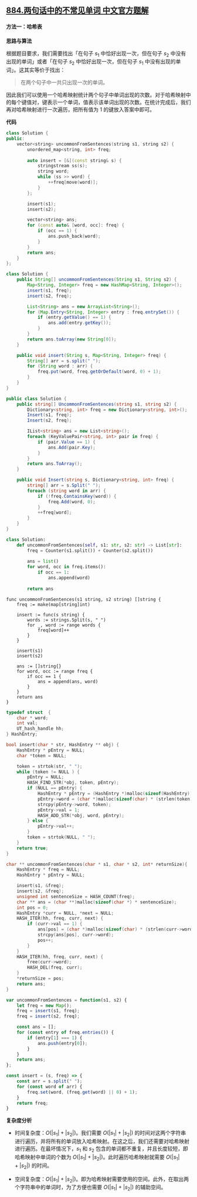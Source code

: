 ## [884.两句话中的不常见单词 中文官方题解](https://leetcode.cn/problems/uncommon-words-from-two-sentences/solutions/100000/liang-ju-hua-zhong-de-bu-chang-jian-dan-a8bmz)
#### 方法一：哈希表

**思路与算法**

根据题目要求，我们需要找出「在句子 $s_1$ 中恰好出现一次，但在句子 $s_2$ 中没有出现的单词」或者「在句子 $s_2$ 中恰好出现一次，但在句子 $s_1$ 中没有出现的单词」。这其实等价于找出：

> 在两个句子中一共只出现一次的单词。

因此我们可以使用一个哈希映射统计两个句子中单词出现的次数。对于哈希映射中的每个键值对，键表示一个单词，值表示该单词出现的次数。在统计完成后，我们再对哈希映射进行一次遍历，把所有值为 $1$ 的键放入答案中即可。

**代码**

```C++ [sol1-C++]
class Solution {
public:
    vector<string> uncommonFromSentences(string s1, string s2) {
        unordered_map<string, int> freq;
        
        auto insert = [&](const string& s) {
            stringstream ss(s);
            string word;
            while (ss >> word) {
                ++freq[move(word)];
            }
        };

        insert(s1);
        insert(s2);

        vector<string> ans;
        for (const auto& [word, occ]: freq) {
            if (occ == 1) {
                ans.push_back(word);
            }
        }
        return ans;
    }
};
```

```Java [sol1-Java]
class Solution {
    public String[] uncommonFromSentences(String s1, String s2) {
        Map<String, Integer> freq = new HashMap<String, Integer>();
        insert(s1, freq);
        insert(s2, freq);

        List<String> ans = new ArrayList<String>();
        for (Map.Entry<String, Integer> entry : freq.entrySet()) {
            if (entry.getValue() == 1) {
                ans.add(entry.getKey());
            }
        }
        return ans.toArray(new String[0]);
    }

    public void insert(String s, Map<String, Integer> freq) {
        String[] arr = s.split(" ");
        for (String word : arr) {
            freq.put(word, freq.getOrDefault(word, 0) + 1);
        }
    }
}
```

```C# [sol1-C#]
public class Solution {
    public string[] UncommonFromSentences(string s1, string s2) {
        Dictionary<string, int> freq = new Dictionary<string, int>();
        Insert(s1, freq);
        Insert(s2, freq);

        IList<string> ans = new List<string>();
        foreach (KeyValuePair<string, int> pair in freq) {
            if (pair.Value == 1) {
                ans.Add(pair.Key);
            }
        }
        return ans.ToArray();
    }

    public void Insert(string s, Dictionary<string, int> freq) {
        string[] arr = s.Split(" ");
        foreach (string word in arr) {
            if (!freq.ContainsKey(word)) {
                freq.Add(word, 0);
            }
            ++freq[word];
        }
    }
}
```

```Python [sol1-Python3]
class Solution:
    def uncommonFromSentences(self, s1: str, s2: str) -> List[str]:
        freq = Counter(s1.split()) + Counter(s2.split())
        
        ans = list()
        for word, occ in freq.items():
            if occ == 1:
                ans.append(word)
        
        return ans
```

```Golang [sol1-Golang]
func uncommonFromSentences(s1 string, s2 string) []string {
	freq := make(map[string]int)

	insert := func(s string) {
		words := strings.Split(s, " ")
		for _, word := range words {
			freq[word]++
		}
	}

	insert(s1)
	insert(s2)

	ans := []string{}
	for word, occ := range freq {
		if occ == 1 {
			ans = append(ans, word)
		}
	}
	return ans
}
```

```C [sol1-C]
typedef struct  {
    char * word;            
    int val;
    UT_hash_handle hh;
} HashEntry;

bool insert(char * str, HashEntry ** obj) {
    HashEntry * pEntry = NULL;
    char *token = NULL;

    token = strtok(str, " ");
    while (token != NULL ) {
        pEntry = NULL;
        HASH_FIND_STR(*obj, token, pEntry);
        if (NULL == pEntry) {
            HashEntry * pEntry = (HashEntry *)malloc(sizeof(HashEntry));
            pEntry->word = (char *)malloc(sizeof(char) * (strlen(token) + 1));
            strcpy(pEntry->word, token);
            pEntry->val = 1;
            HASH_ADD_STR(*obj, word, pEntry);
        } else {
            pEntry->val++;
        }
        token = strtok(NULL, " ");
    }
    return true;
}

char ** uncommonFromSentences(char * s1, char * s2, int* returnSize){
    HashEntry * freq = NULL;
    HashEntry * pEntry = NULL;

    insert(s1, &freq);
    insert(s2, &freq);
    unsigned int sentenceSize = HASH_COUNT(freq);
    char ** ans = (char **)malloc(sizeof(char *) * sentenceSize);
    int pos = 0;
    HashEntry *curr = NULL, *next = NULL;
    HASH_ITER(hh, freq, curr, next) {
        if (curr->val == 1) {
            ans[pos] = (char *)malloc(sizeof(char) * (strlen(curr->word) + 1));
            strcpy(ans[pos], curr->word);
            pos++;
        }
    }
    HASH_ITER(hh, freq, curr, next) {
        free(curr->word);
        HASH_DEL(freq, curr);
    }
    *returnSize = pos;
    return ans;
}
```

```JavaScript [sol1-JavaScript]
var uncommonFromSentences = function(s1, s2) {
    let freq = new Map();
    freq = insert(s1, freq);
    freq = insert(s2, freq);

    const ans = [];
    for (const entry of freq.entries()) {
        if (entry[1] === 1) {
            ans.push(entry[0]);
        }
    }
    return ans;
};

const insert = (s, freq) => {
    const arr = s.split(" ");
    for (const word of arr) {
        freq.set(word, (freq.get(word) || 0) + 1);
    }
    return freq;
}
```

**复杂度分析**

- 时间复杂度：$O(|s_1| + |s_2|)$。我们需要 $O(|s_1| + |s_2|)$ 的时间对这两个字符串进行遍历，并将所有的单词放入哈希映射。在这之后，我们还需要对哈希映射进行遍历。在最坏情况下，$s_1$ 和 $s_2$ 包含的单词都不重复，并且长度较短，即哈希映射中单词的个数为 $O(|s_1| + |s_2|)$。此时遍历哈希映射就需要 $O(|s_1| + |s_2|)$ 的时间。

- 空间复杂度：$O(|s_1| + |s_2|)$。即为哈希映射需要使用的空间。此外，在取出两个字符串中的单词时，为了方便也需要 $O(|s_1| + |s_2|)$ 的辅助空间。